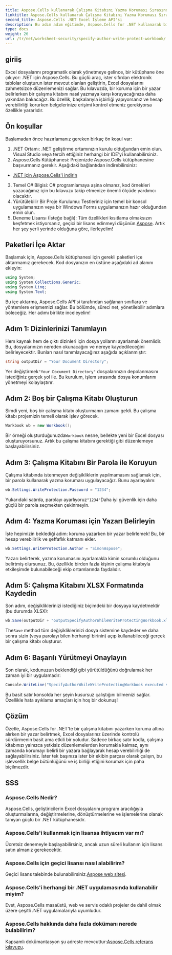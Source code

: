 ```yaml
---
title: Aspose.Cells kullanarak Çalışma Kitabını Yazma Koruması Sırasında Yazarı Belirleme
linktitle: Aspose.Cells kullanarak Çalışma Kitabını Yazma Koruması Sırasında Yazarı Belirleme
second_title: Aspose.Cells .NET Excel İşleme API'si
description: Bu adım adım eğitimde, Aspose.Cells for .NET kullanarak bir Excel çalışma kitabını yazmaya karşı korurken bir yazarın nasıl belirleneceğini öğrenin.
type: docs
weight: 26
url: /tr/net/worksheet-security/specify-author-write-protect-workbook/
---
```

## giriiş
Excel dosyalarını programatik olarak yönetmeye gelince, bir kütüphane öne çıkıyor: .NET için Aspose.Cells. Bu güçlü araç, ister sıfırdan elektronik tablolar oluşturun ister mevcut olanları geliştirin, Excel dosyalarını zahmetsizce düzenlemenizi sağlar. Bu kılavuzda, bir koruma için bir yazar belirlerken bir çalışma kitabını nasıl yazmaya karşı koruyacağınıza daha yakından bakacağız. Bu özellik, başkalarıyla işbirliği yapıyorsanız ve hesap verebilirliği korurken belgelerinize erişimi kontrol etmeniz gerekiyorsa özellikle yararlıdır.
## Ön koşullar
Başlamadan önce hazırlamanız gereken birkaç ön koşul var:
1. .NET Ortamı: .NET geliştirme ortamınızın kurulu olduğundan emin olun. Visual Studio veya tercih ettiğiniz herhangi bir IDE'yi kullanabilirsiniz.
2. Aspose.Cells Kütüphanesi: Projenizde Aspose.Cells kütüphanesine başvurmanız gerekir. Aşağıdaki bağlantıdan indirebilirsiniz:
- [.NET için Aspose.Cells'i indirin](https://releases.aspose.com/cells/net/)
3. Temel C# Bilgisi: C# programlamaya aşina olmanız, kod örnekleri yazacağımız için bu kılavuzu takip etmenize önemli ölçüde yardımcı olacaktır.
4. Yürütülebilir Bir Proje Kurulumu: Testleriniz için temel bir konsol uygulamanızın veya bir Windows Forms uygulamanızın hazır olduğundan emin olun.
5.  Deneme Lisansı (İsteğe bağlı): Tüm özellikleri kısıtlama olmaksızın keşfetmek istiyorsanız, geçici bir lisans edinmeyi düşünün.[Aspose](https://purchase.aspose.com/temporary-license/).
Artık her şey yerli yerinde olduğuna göre, ilerleyelim!
## Paketleri İçe Aktar
Başlamak için, Aspose.Cells kütüphanesi için gerekli paketleri içe aktarmamız gerekecek. Kod dosyanızın en üstüne aşağıdaki ad alanını ekleyin:
```csharp
using System;
using System.Collections.Generic;
using System.Linq;
using System.Text;
```
Bu içe aktarma, Aspose.Cells API'si tarafından sağlanan sınıflara ve yöntemlere erişmemizi sağlar.
Bu bölümde, süreci net, yönetilebilir adımlara böleceğiz. Her adımı birlikte inceleyelim!
## Adım 1: Dizinlerinizi Tanımlayın
Hem kaynak hem de çıktı dizinleri için dosya yollarını ayarlamak önemlidir. Bu, dosyalarınızın nereden okunacağını ve nereye kaydedileceğini belirleyecektir. Bunları nasıl tanımlayacağınız aşağıda açıklanmıştır:
```csharp
string outputDir = "Your Document Directory";
```
 Yer değiştirmek`"Your Document Directory"` dosyalarınızın depolanmasını istediğiniz gerçek yol ile. Bu kurulum, işlem sırasında dosya konumlarını yönetmeyi kolaylaştırır.
## Adım 2: Boş bir Çalışma Kitabı Oluşturun
Şimdi yeni, boş bir çalışma kitabı oluşturmanın zamanı geldi. Bu çalışma kitabı projemizin temeli olarak işlev görecek.
```csharp
Workbook wb = new Workbook();
```
 Bir örneği oluşturduğunuzda`Workbook` nesne, bellekte yeni bir Excel dosyası oluşturuyorsunuz. Artık bu çalışma kitabını gerektiği gibi düzenlemeye başlayabilirsiniz.
## Adım 3: Çalışma Kitabını Bir Parola ile Koruyun
Çalışma kitabında istenmeyen değişikliklerin yapılmamasını sağlamak için, bir parola kullanarak yazma koruması uygulayacağız. Bunu ayarlayalım:
```csharp
wb.Settings.WriteProtection.Password = "1234";
```
 Yukarıdaki satırda, parolayı ayarlıyoruz`"1234"`Daha iyi güvenlik için daha güçlü bir parola seçmekten çekinmeyin.
## Adım 4: Yazma Koruması için Yazarı Belirleyin
İşte hepimizin beklediği adım: koruma yazarken bir yazar belirlemek! Bu, bir hesap verebilirlik ve şeffaflık katmanı ekler.
```csharp
wb.Settings.WriteProtection.Author = "SimonAspose";
```
Yazarı belirterek, yazma korumasını ayarlamakla kimin sorumlu olduğunu belirtmiş olursunuz. Bu, özellikle birden fazla kişinin çalışma kitabıyla etkileşimde bulunabileceği ekip ortamlarında faydalıdır.
## Adım 5: Çalışma Kitabını XLSX Formatında Kaydedin
Son adım, değişikliklerinizi istediğiniz biçimdeki bir dosyaya kaydetmektir (bu durumda XLSX):
```csharp
wb.Save(outputDir + "outputSpecifyAuthorWhileWriteProtectingWorkbook.xlsx");
```
 The`Save` method tüm değişikliklerinizi dosya sistemine kaydeder ve daha sonra sizin (veya parolayı bilen herhangi birinin) açıp kullanabileceği gerçek bir çalışma kitabı oluşturur.
## Adım 6: Başarılı Yürütmeyi Onaylayın
Son olarak, kodunuzun beklendiği gibi yürütüldüğünü doğrulamak her zaman iyi bir uygulamadır:
```csharp
Console.WriteLine("SpecifyAuthorWhileWriteProtectingWorkbook executed successfully.");
```
Bu basit satır konsolda her şeyin kusursuz çalıştığını bilmenizi sağlar. Özellikle hata ayıklama amaçları için hoş bir dokunuş!
## Çözüm
Özetle, Aspose.Cells for .NET'te bir çalışma kitabını yazarken koruma altına alırken bir yazar belirtmek, Excel dosyalarınız üzerinde kontrolü sürdürmenin basit ama etkili bir yoludur. Sadece birkaç satır kodla, çalışma kitabınızı yalnızca yetkisiz düzenlemelerden korumakla kalmaz, aynı zamanda korumayı belirli bir yazara bağlayarak hesap verebilirliği de sağlayabilirsiniz. İster tek başınıza ister bir ekibin parçası olarak çalışın, bu işlevsellik belge bütünlüğünü ve iş birliği etiğini korumak için paha biçilmezdir.
## SSS
### Aspose.Cells Nedir?
Aspose.Cells, geliştiricilerin Excel dosyalarını program aracılığıyla oluşturmalarına, değiştirmelerine, dönüştürmelerine ve işlemelerine olanak tanıyan güçlü bir .NET kütüphanesidir.
### Aspose.Cells'i kullanmak için lisansa ihtiyacım var mı?
Ücretsiz denemeyle başlayabilirsiniz, ancak uzun süreli kullanım için lisans satın almanız gerekecektir.
### Aspose.Cells için geçici lisansı nasıl alabilirim?
 Geçici lisans talebinde bulunabilirsiniz.[Aspose web sitesi](https://purchase.aspose.com/temporary-license/).
### Aspose.Cells'i herhangi bir .NET uygulamasında kullanabilir miyim?
Evet, Aspose.Cells masaüstü, web ve servis odaklı projeler de dahil olmak üzere çeşitli .NET uygulamalarıyla uyumludur.
### Aspose.Cells hakkında daha fazla dokümanı nerede bulabilirim?
 Kapsamlı dokümantasyon şu adreste mevcuttur:[Aspose.Cells referans kılavuzu](https://reference.aspose.com/cells/net/).
